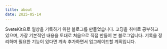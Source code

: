```yaml
---
title: about
date: 2025-05-14
---
```


SveteKit으로 일상을 기록하기 위한 블로그를 만들었습니다. 코딩을 취미로 공부하고 있으며, 가장 기본적인 내용을 토대로 처음으로 직접 만들어 본 블로그입니다. 기록을 정리하며 필요한 기능이 있다면 계속 추가하면서 업그레이드할 계획입니다.
